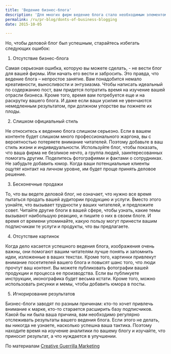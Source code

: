 ```yaml
---
title: 'Ведение бизнес-блога'
description: 'Для многих фирм ведение блога стало необходимым элементом общей маркетинговой стратегии. Деловой блог способен привлечь больше трафика на сайт и этим поднять его позицию в рейтинге Google. Вдобавок, ведение блога дает возможность делиться опытом, что создает вам имидж специалиста в вашей области. Это так же отличный способ общения с вашими подписчиками и другими экспертами и блоггерами.'
permalink: /ru/pr-blog/donts-of-business-blogging
date: 2015-10-05

---
```


Но, чтобы деловой блог был успешным, старайтесь избегать следующих ошибок:

1. Отсутствие бизнес-блога

Самая серьезная ошибка, которую вы можете сделать, - не вести блог для вашей фирмы. Или начать его вести и забросить. Это правда, что ведение блога – непростое занятие. Вам понадобится немало креативности, выносливости и энтузиазма. Чтобы написать идеальный по содержанию пост, вам придется потратить время на изучение вашей отрасли бизнеса. Кроме того, время  вам потребуется еще и на раскрутку вашего блога. И даже если ваши усилия не увенчаются немедленным результатом, при должном упорстве вы пожнете их плоды.

2. Слишком официальный стиль

Не относитесь к ведению блога слишком серьезно. Если в вашем контенте будет слишком много профессионального жаргона, вы с вероятностью потеряете внимание читателей. Поэтому добавьте в ваш стиль жизни и индивидуальности. Используйте блог, чтобы показать, что ваша фирма не безликое нечто, а группа людей, заинтересованных помогать другим. Поделитесь фотографиями и фактами о сотрудниках. Не забудьте добавить юмор. Когда ваши потенциальные клиенты ощутят контакт на личном уровне, им будет проще принять деловое решение.

3. Бесконечные продажи

То, что вы ведете деловой блог, не означает, что нужно все время пытаться продать вашей аудитории продукцию и услуги. Вместо этого узнайте, что вызывает трудности у ваших читателей, и предложите совет. Читайте другие блоги в вашей сфере, чтобы узнать, какие темы вызывают наибольшую реакцию, и пишите о них в своем блоге. И время от времени упоминайте, какую пользу могут принести вашим подписчикам те услуги и продукты, что вы предлагаете.

4. Отсутствие картинок

Когда дело касается успешного ведения блога, изображения очень важны, они помогают вашим читателям лучше понять и запомнить идеи, изложенные в ваших текстах. Кроме того, картинки привлекут внимание посетителей вашего блога и повысят шанс того, что люди прочтут ваш контент. Вы можете публиковать фотографии вашей продукции и процесса ее производства. Если вы публикуете инструкции, иконографика будет весьма кстати. Кроме того, можно использовать рисунки и мемы, чтобы добавить юмора в посты.

5. Игнорирование результатов

Бизнес-блоги заводят по разным причинам: кто-то хочет привлечь внимание к марке, кто-то старается расширить базу подписчиков. Какой бы ни была ваша причина, вам необходимо регулярно отслеживать результаты вашего ведения блога. Если этого не делать, вы никогда не узнаете, насколько успешна ваша тактика. Поэтому находите время на изучение аналитики по вашему блогу и изучайте, что приносит результат, а что нуждается в улучшении.

По материалам <a href="https://www.creativeguerrillamarketing.com/social-media-marketing/5-business-blogging-mistakes-to-look-out-for/">Creative Guerrilla Marketing </a>


